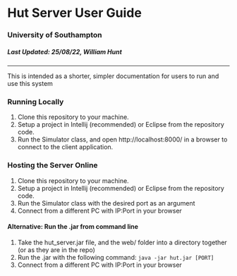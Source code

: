 # Hut Server User Guide
### University of Southampton
##### Last Updated: 25/08/22, William Hunt
------
This is intended as a shorter, simpler documentation for users to run and use this system

### Running Locally

1. Clone this repository to your machine.
2. Setup a project in Intellij (recommended) or Eclipse from the repository code.
3. Run the Simulator class, and open http://localhost:8000/ in a browser to connect to the client application.

### Hosting the Server Online

1. Clone this repository to your machine.
2. Setup a project in Intellij (recommended) or Eclipse from the repository code.
3. Run the Simulator class with the desired port as an argument
4. Connect from a different PC with IP:Port in your browser

#### Alternative: Run the .jar from command line

1. Take the hut_server.jar file, and the web/ folder into a directory together (or as they are in the repo)
2. Run the .jar with the following command: ```java -jar hut.jar [PORT]```
3. Connect from a different PC with IP:Port in your browser

